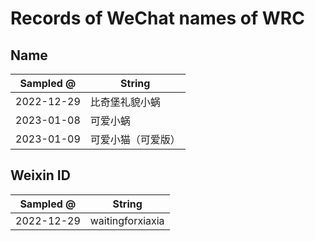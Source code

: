 # Records of WeChat names of WRC

## Name
|Sampled @|String|
|-|-|
|2022-12-29|比奇堡礼貌小蜗|
|2023-01-08|可爱小蜗|
|2023-01-09|可爱小猫（可爱版）|

## Weixin ID
|Sampled @|String|
|-|-|
|2022-12-29|waitingforxiaxia|